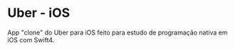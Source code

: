 # Uber - iOS
App "clone" do Uber para iOS feito para estudo de programação nativa em iOS com Swift4.
